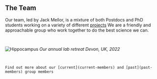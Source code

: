 ## The Team

Our team, led by Jack Mellor, is a mixture of both Postdocs and PhD students working on a variety of different [projects](../projects/index)
We are a friendly and approachable group who work together to do the best science we can.

&nbsp;


![Hippocampus](../img/Lab_photo_2022.jpeg)
*Our annual lab retreat Devon, UK, 2022* 


&nbsp;

```{admonition} Our members
Find out more about our [current](current-members) and [past](past-members) group members 
```




